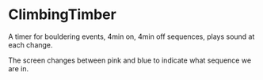 # ClimbingTimber
A timer for bouldering events, 4min on, 4min off sequences, plays sound at each change.

The screen changes between pink and blue to indicate what sequence we are in.
